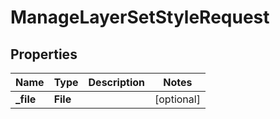 

# ManageLayerSetStyleRequest


## Properties

| Name | Type | Description | Notes |
|------------ | ------------- | ------------- | -------------|
|**_file** | **File** |  |  [optional] |



